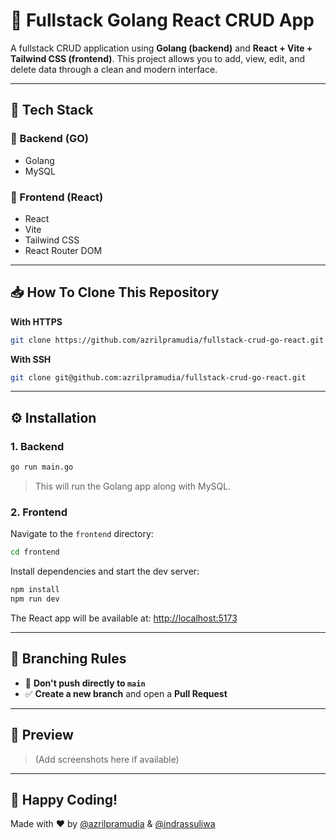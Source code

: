 
# 🚀 Fullstack Golang React CRUD App

A fullstack CRUD application using **Golang (backend)** and **React + Vite + Tailwind CSS (frontend)**. This project allows you to add, view, edit, and delete data through a clean and modern interface.

---

## 🧰 Tech Stack

### 🔧 Backend (GO)
- Golang
- MySQL

### 🎨 Frontend (React)
- React
- Vite
- Tailwind CSS
- React Router DOM

---

## 📥 How To Clone This Repository

**With HTTPS**
```bash
git clone https://github.com/azrilpramudia/fullstack-crud-go-react.git
```

**With SSH**
```bash
git clone git@github.com:azrilpramudia/fullstack-crud-go-react.git
```

---

## ⚙️ Installation

### 1. Backend

```bash
go run main.go
```

> This will run the Golang app along with MySQL.

### 2. Frontend

Navigate to the `frontend` directory:

```bash
cd frontend
```

Install dependencies and start the dev server:

```bash
npm install
npm run dev
```

The React app will be available at: [http://localhost:5173](http://localhost:5173)

---

## 🔀 Branching Rules

- 🚫 **Don't push directly to `main`**
- ✅ **Create a new branch** and open a **Pull Request**

---

## 📸 Preview

> (Add screenshots here if available)

---

## 🎉 Happy Coding!
Made with ❤️ by [@azrilpramudia](https://github.com/azrilpramudia) & [@indrassuliwa](https://github.com/indrassuliwa)
